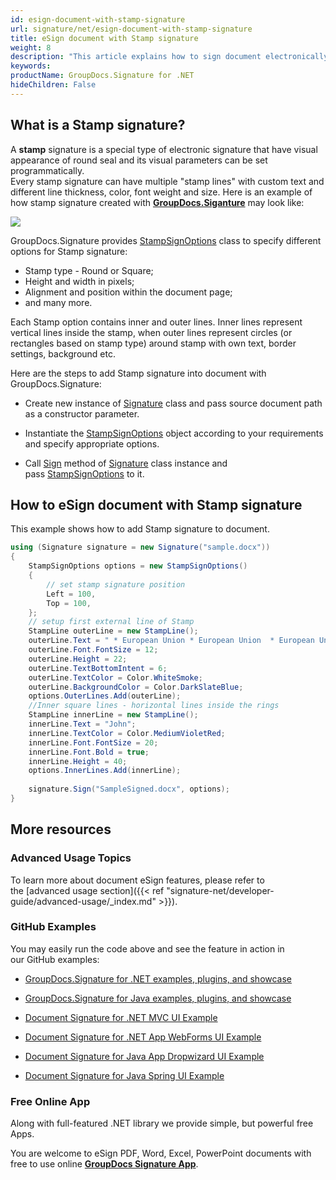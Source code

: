 ```yaml
---
id: esign-document-with-stamp-signature
url: signature/net/esign-document-with-stamp-signature
title: eSign document with Stamp signature
weight: 8
description: "This article explains how to sign document electronically with generated Stamp signatures by GroupDocs.Signature API."
keywords: 
productName: GroupDocs.Signature for .NET
hideChildren: False
---
```

## What is a Stamp signature?

A **stamp** signature is a special type of electronic signature that have visual appearance of round seal and its visual parameters can be set programmatically.   
Every stamp signature can have multiple "stamp lines" with custom text and different line thickness, color, font weight and size. Here is an example of how stamp signature created with [**GroupDocs.Siganture**](https://products.groupdocs.com/signature/net) may look like: 

![](signature-net/images/esign-document-with-stamp-signature.png)

GroupDocs.Signature provides [StampSignOptions](https://apireference.groupdocs.com/net/signature/groupdocs.signature.options/stampsignoptions) class to specify different options for Stamp signature:

*   Stamp type - Round or Square;
*   Height and width in pixels;
*   Alignment and position within the document page;
*   and many more.

Each Stamp option contains inner and outer lines. Inner lines represent vertical lines inside the stamp, when outer lines represent circles (or rectangles based on stamp type) around stamp with own text, border settings, background etc.

Here are the steps to add Stamp signature into document with GroupDocs.Signature:

*   Create new instance of [Signature](https://apireference.groupdocs.com/net/signature/groupdocs.signature/signature) class and pass source document path as a constructor parameter.
    
*   Instantiate the [StampSignOptions](https://apireference.groupdocs.com/net/signature/groupdocs.signature.options/stampsignoptions) object according to your requirements and specify appropriate options.
    
*   Call [Sign](https://apireference.groupdocs.com/net/signature/groupdocs.signature/signature/methods/sign) method of [Signature](https://apireference.groupdocs.com/net/signature/groupdocs.signature/signature) class instance and pass [StampSignOptions](https://apireference.groupdocs.com/net/signature/groupdocs.signature.options/stampsignoptions) to it.
    

## How to eSign document with Stamp signature 

This example shows how to add Stamp signature to document.

```csharp
using (Signature signature = new Signature("sample.docx"))
{
    StampSignOptions options = new StampSignOptions()
    {
        // set stamp signature position
        Left = 100,
        Top = 100,
    };
    // setup first external line of Stamp
    StampLine outerLine = new StampLine();
    outerLine.Text = " * European Union * European Union  * European Union  *";
    outerLine.Font.FontSize = 12;
    outerLine.Height = 22;
    outerLine.TextBottomIntent = 6;
    outerLine.TextColor = Color.WhiteSmoke;
    outerLine.BackgroundColor = Color.DarkSlateBlue;
    options.OuterLines.Add(outerLine);
    //Inner square lines - horizontal lines inside the rings
    StampLine innerLine = new StampLine();
    innerLine.Text = "John";
    innerLine.TextColor = Color.MediumVioletRed;
    innerLine.Font.FontSize = 20;
    innerLine.Font.Bold = true;
    innerLine.Height = 40;
    options.InnerLines.Add(innerLine);
   
    signature.Sign("SampleSigned.docx", options);
}
```

## More resources

### Advanced Usage Topics

To learn more about document eSign features, please refer to the [advanced usage section]({{< ref "signature-net/developer-guide/advanced-usage/_index.md" >}}).

### GitHub Examples 

You may easily run the code above and see the feature in action in our GitHub examples:

*   [GroupDocs.Signature for .NET examples, plugins, and showcase](https://github.com/groupdocs-signature/GroupDocs.Signature-for-.NET)
    
*   [GroupDocs.Signature for Java examples, plugins, and showcase](https://github.com/groupdocs-signature/GroupDocs.Signature-for-Java)
    
*   [Document Signature for .NET MVC UI Example](https://github.com/groupdocs-signature/GroupDocs.Signature-for-.NET-MVC) 
    
*   [Document Signature for .NET App WebForms UI Example](https://github.com/groupdocs-signature/GroupDocs.Signature-for-.NET-WebForms)
    
*   [Document Signature for Java App Dropwizard UI Example](https://github.com/groupdocs-signature/GroupDocs.Signature-for-Java-Dropwizard)
    
*   [Document Signature for Java Spring UI Example](https://github.com/groupdocs-signature/GroupDocs.Signature-for-Java-Spring)
    

### Free Online App 

Along with full-featured .NET library we provide simple, but powerful free Apps.

You are welcome to eSign PDF, Word, Excel, PowerPoint documents with free to use online **[GroupDocs Signature App](https://products.groupdocs.app/signature)**.
